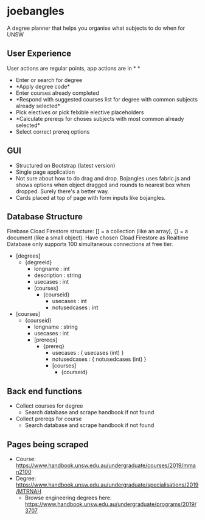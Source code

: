 # joebangles
A degree planner that helps you organise what subjects to do when for UNSW

## User Experience
User actions are regular points, app actions are in \* \* 
- Enter or search for degree
- \*Apply degree code\* 
- Enter courses already completed
- \*Respond with suggested courses list for degree with common subjects already selected\*
- Pick electives or pick felxible elective placeholders
- \*Calculate prereqs for choses subjects with most common already selected\*
- Select correct prereq options

## GUI
- Structured on Bootstrap (latest version)
- Single page application
- Not sure about how to do drag and drop. Bojangles uses fabric.js and shows options when object dragged and rounds to nearest box when dropped. Surely there's a better way.
- Cards placed at top of page with form inputs like bojangles.

## Database Structure
Firebase Cload Firestore structure: [] = a collection (like an array), {} = a document (like a small object). Have chosen  Cload Firestore as Realtime Database only supports 100 simultaneous connections at free tier.
- [degrees]
  - {degreeid}
    - longname : int
    - description : string
    - usecases : int
    - [courses]
      - {courseid}
        - usecases : int
        - notusedcases : int
- [courses]
  - {courseid}
    - longname : string
    - usecases : int
    - [prereqs]
      - {prereq}
        - usecases : { usecases (int) }
        - notusedcases : { notusedcases (int) }
        - [courses]
          - {courseid}
        
## Back end functions
- Collect courses for degree
  - Search database and scrape handbook if not found
- Collect prereqs for course
  - Search database and scrape handbook if not found

## Pages being scraped
- Course: https://www.handbook.unsw.edu.au/undergraduate/courses/2019/mman2100
- Degree: https://www.handbook.unsw.edu.au/undergraduate/specialisations/2019/MTRNAH
  - Browse engineering degrees here: https://www.handbook.unsw.edu.au/undergraduate/programs/2019/3707
